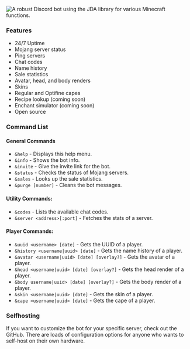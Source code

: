 ![A robust Discord bot using the JDA library for various Minecraft functions.](http://i.imgur.com/DxA9Sgy.png)

### Features
- 24/7 Uptime
- Mojang server status
- Ping servers
- Chat codes
- Name history
- Sale statistics
- Avatar, head, and body renders
- Skins
- Regular and Optifine capes
- Recipe lookup (coming soon)
- Enchant simulator (coming soon)
- Open source

### Command List
#### General Commands
- `&help` - Displays this help menu.
- `&info` - Shows the bot info.
- `&invite` - Give the invite link for the bot.
- `&status` - Checks the status of Mojang servers.
- `&sales` - Looks up the sale statistics.
- `&purge [number]` - Cleans the bot messages.

#### Utility Commands:
- `&codes` - Lists the available chat codes.
- `&server <address>[:port]` - Fetches the stats of a server.

#### Player Commands:
- `&uuid <username> [date]` - Gets the UUID of a player.
- `&history <username|uuid> [date]` - Gets the name history of a player.
- `&avatar <username|uuid> [date] [overlay?]` - Gets the avatar of a player.
- `&head <username|uuid> [date] [overlay?]` - Gets the head render of a player.
- `&body username|uuid> [date] [overlay?]` - Gets the body render of a player.
- `&skin <username|uuid> [date]` - Gets the skin of a player.
- `&cape <username|uuid> [date]` - Gets the cape of a player.

### Selfhosting
If you want to customize the bot for your specific server, check out the GitHub. There are loads of configuration options for anyone who wants to self-host on their own hardware.
